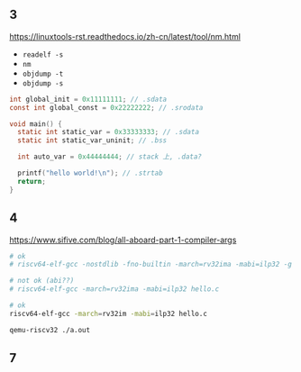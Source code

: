 
## 3
<https://linuxtools-rst.readthedocs.io/zh-cn/latest/tool/nm.html>

- `readelf -s`
- `nm`
- `objdump -t`
- `objdump -s`

```c
int global_init = 0x11111111; // .sdata
const int global_const = 0x22222222; // .srodata

void main() {
  static int static_var = 0x33333333; // .sdata
  static int static_var_uninit; // .bss

  int auto_var = 0x44444444; // stack 上, .data?

  printf("hello world!\n"); // .strtab
  return;
}
```

## 4
<https://www.sifive.com/blog/all-aboard-part-1-compiler-args>

```sh
# ok
# riscv64-elf-gcc -nostdlib -fno-builtin -march=rv32ima -mabi=ilp32 -g -Wall -c hello.c

# not ok (abi??)
# riscv64-elf-gcc -march=rv32ima -mabi=ilp32 hello.c

# ok
riscv64-elf-gcc -march=rv32im -mabi=ilp32 hello.c

qemu-riscv32 ./a.out
```


## 7

